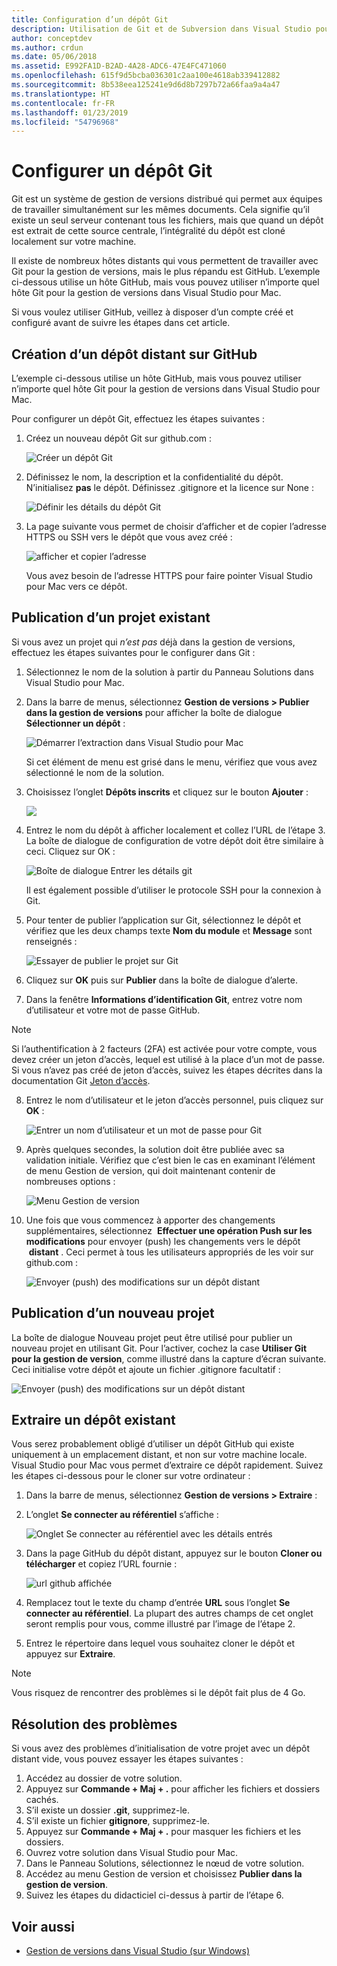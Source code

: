```yaml
---
title: Configuration d’un dépôt Git
description: Utilisation de Git et de Subversion dans Visual Studio pour Mac.
author: conceptdev
ms.author: crdun
ms.date: 05/06/2018
ms.assetid: E992FA1D-B2AD-4A28-ADC6-47E4FC471060
ms.openlocfilehash: 615f9d5bcba036301c2aa100e4618ab339412882
ms.sourcegitcommit: 8b538eea125241e9d6d8b7297b72a66faa9a4a47
ms.translationtype: HT
ms.contentlocale: fr-FR
ms.lasthandoff: 01/23/2019
ms.locfileid: "54796968"
---
```

# <a name="set-up-a-git-repository"></a>Configurer un dépôt Git

Git est un système de gestion de versions distribué qui permet aux équipes de travailler simultanément sur les mêmes documents. Cela signifie qu’il existe un seul serveur contenant tous les fichiers, mais que quand un dépôt est extrait de cette source centrale, l’intégralité du dépôt est cloné localement sur votre machine.

Il existe de nombreux hôtes distants qui vous permettent de travailler avec Git pour la gestion de versions, mais le plus répandu est GitHub. L’exemple ci-dessous utilise un hôte GitHub, mais vous pouvez utiliser n’importe quel hôte Git pour la gestion de versions dans Visual Studio pour Mac.

Si vous voulez utiliser GitHub, veillez à disposer d’un compte créé et configuré avant de suivre les étapes dans cet article.

## <a name="creating-a-remote-repo-on-github"></a>Création d’un dépôt distant sur GitHub

L’exemple ci-dessous utilise un hôte GitHub, mais vous pouvez utiliser n’importe quel hôte Git pour la gestion de versions dans Visual Studio pour Mac.

Pour configurer un dépôt Git, effectuez les étapes suivantes :

1. Créez un nouveau dépôt Git sur github.com :

    ![Créer un dépôt Git](media/version-control-git1-sml.png)

2. Définissez le nom, la description et la confidentialité du dépôt. N’initialisez **pas** le dépôt. Définissez .gitignore et la licence sur None :

    ![Définir les détails du dépôt Git](media/version-control-git2.png)

3. La page suivante vous permet de choisir d’afficher et de copier l’adresse HTTPS ou SSH vers le dépôt que vous avez créé :

    ![afficher et copier l’adresse](media/version-control-git3.png)

   Vous avez besoin de l’adresse HTTPS pour faire pointer Visual Studio pour Mac vers ce dépôt.

## <a name="publishing-an-existing-project"></a>Publication d’un projet existant

Si vous avez un projet qui _n’est pas_ déjà dans la gestion de versions, effectuez les étapes suivantes pour le configurer dans Git :

1.  Sélectionnez le nom de la solution à partir du Panneau Solutions dans Visual Studio pour Mac.

2. Dans la barre de menus, sélectionnez **Gestion de versions > Publier dans la gestion de versions** pour afficher la boîte de dialogue **Sélectionner un dépôt** :

    ![Démarrer l’extraction dans Visual Studio pour Mac](media/version-control-git4-sml.png)

    Si cet élément de menu est grisé dans le menu, vérifiez que vous avez sélectionné le nom de la solution.

3. Choisissez l’onglet **Dépôts inscrits** et cliquez sur le bouton **Ajouter** :

    ![](media/version-control-git5.png)

4. Entrez le nom du dépôt à afficher localement et collez l’URL de l’étape 3. La boîte de dialogue de configuration de votre dépôt doit être similaire à ceci. Cliquez sur OK :

    ![Boîte de dialogue Entrer les détails git](media/version-control-git6.png)

    Il est également possible d’utiliser le protocole SSH pour la connexion à Git.

5. Pour tenter de publier l’application sur Git, sélectionnez le dépôt et vérifiez que les deux champs texte **Nom du module** et **Message** sont renseignés :

    ![Essayer de publier le projet sur Git](media/version-control-git7.png)

6. Cliquez sur **OK** puis sur **Publier** dans la boîte de dialogue d’alerte.

7. Dans la fenêtre **Informations d’identification Git**, entrez votre nom d’utilisateur et votre mot de passe GitHub. 

> [!NOTE]
> Si l’authentification à 2 facteurs (2FA) est activée pour votre compte, vous devez créer un jeton d’accès, lequel est utilisé à la place d’un mot de passe. Si vous n’avez pas créé de jeton d’accès, suivez les étapes décrites dans la documentation Git [Jeton d’accès](https://help.github.com/articles/creating-an-access-token-for-command-line-use/).

8. Entrez le nom d’utilisateur et le jeton d’accès personnel, puis cliquez sur **OK** :

    ![Entrer un nom d’utilisateur et un mot de passe pour Git](media/version-control-git9-sml.png)

9. Après quelques secondes, la solution doit être publiée avec sa validation initiale. Vérifiez que c’est bien le cas en examinant l’élément de menu Gestion de version, qui doit maintenant contenir de nombreuses options :

    ![Menu Gestion de version](media/version-control-git10.png)

10. Une fois que vous commencez à apporter des changements supplémentaires, sélectionnez  **Effectuer une opération Push sur les modifications** pour envoyer (push) les changements vers le dépôt  **distant** . Ceci permet à tous les utilisateurs appropriés de les voir sur github.com :

    ![Envoyer (push) des modifications sur un dépôt distant](media/version-control-git11.png)

## <a name="publishing-a-new-project"></a>Publication d’un nouveau projet

La boîte de dialogue Nouveau projet peut être utilisé pour publier un nouveau projet en utilisant Git. Pour l’activer, cochez la case **Utiliser Git pour la gestion de version**, comme illustré dans la capture d’écran suivante. Ceci initialise votre dépôt et ajoute un fichier .gitignore facultatif :

![Envoyer (push) des modifications sur un dépôt distant](media/version-control-git12.png)

## <a name="check-out-an-existing-repository"></a>Extraire un dépôt existant

Vous serez probablement obligé d’utiliser un dépôt GitHub qui existe uniquement à un emplacement distant, et non sur votre machine locale. Visual Studio pour Mac vous permet d’extraire ce dépôt rapidement. Suivez les étapes ci-dessous pour le cloner sur votre ordinateur :

1. Dans la barre de menus, sélectionnez **Gestion de versions > Extraire** :

2. L’onglet **Se connecter au référentiel** s’affiche :

    ![Onglet Se connecter au référentiel avec les détails entrés](media/version-control-git13.png)

3. Dans la page GitHub du dépôt distant, appuyez sur le bouton **Cloner ou télécharger** et copiez l’URL fournie :

    ![url github affichée](media/version-control-git14.png)

4. Remplacez tout le texte du champ d’entrée **URL** sous l’onglet **Se connecter au référentiel**. La plupart des autres champs de cet onglet seront remplis pour vous, comme illustré par l’image de l’étape 2.

5. Entrez le répertoire dans lequel vous souhaitez cloner le dépôt et appuyez sur **Extraire**.

> [!NOTE]
> Vous risquez de rencontrer des problèmes si le dépôt fait plus de 4 Go.

## <a name="troubleshooting"></a>Résolution des problèmes

Si vous avez des problèmes d’initialisation de votre projet avec un dépôt distant vide, vous pouvez essayer les étapes suivantes :

1. Accédez au dossier de votre solution.
1. Appuyez sur **Commande + Maj + .** pour afficher les fichiers et dossiers cachés.
1. S’il existe un dossier **.git**, supprimez-le.
1. S’il existe un fichier **gitignore**, supprimez-le.
1. Appuyez sur **Commande + Maj + .** pour masquer les fichiers et les dossiers.
1. Ouvrez votre solution dans Visual Studio pour Mac.
1. Dans le Panneau Solutions, sélectionnez le nœud de votre solution.
1. Accédez au menu Gestion de version et choisissez **Publier dans la gestion de version**.
1. Suivez les étapes du didacticiel ci-dessus à partir de l’étape 6.

## <a name="see-also"></a>Voir aussi

- [Gestion de versions dans Visual Studio (sur Windows)](/visualstudio/version-control/)